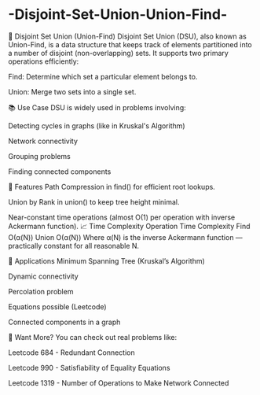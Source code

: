 # -Disjoint-Set-Union-Union-Find-
🧩 Disjoint Set Union (Union-Find)
Disjoint Set Union (DSU), also known as Union-Find, is a data structure that keeps track of elements partitioned into a number of disjoint (non-overlapping) sets. It supports two primary operations efficiently:

Find: Determine which set a particular element belongs to.

Union: Merge two sets into a single set.

📚 Use Case
DSU is widely used in problems involving:

Detecting cycles in graphs (like in Kruskal's Algorithm)

Network connectivity

Grouping problems

Finding connected components

🚀 Features
Path Compression in find() for efficient root lookups.

Union by Rank in union() to keep tree height minimal.

Near-constant time operations (almost O(1) per operation with inverse Ackermann function).
📈 Time Complexity
Operation	Time Complexity
Find	O(α(N))
Union	O(α(N))
Where α(N) is the inverse Ackermann function — practically constant for all reasonable N.

🌟 Applications
Minimum Spanning Tree (Kruskal’s Algorithm)

Dynamic connectivity

Percolation problem

Equations possible (Leetcode)

Connected components in a graph

🧠 Want More?
You can check out real problems like:

Leetcode 684 - Redundant Connection

Leetcode 990 - Satisfiability of Equality Equations

Leetcode 1319 - Number of Operations to Make Network Connected
